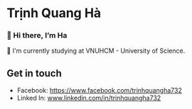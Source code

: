 # Trịnh Quang Hà

### 👋 Hi there, I’m Ha
🏫 I'm currently studying at VNUHCM - University of Science.

## Get in touch
- Facebook: https://www.facebook.com/trinhquangha732
- Linked In: www.linkedin.com/in/trinhquangha732
<!---
trinhquangha/trinhquangha is a ✨ special ✨ repository because its `README.md` (this file) appears on your GitHub profile.
You can click the Preview link to take a look at your changes.
--->
